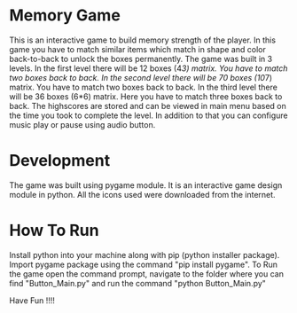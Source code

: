 # Memory Game


This is an interactive game to build memory strength of the player. 
In this game you have to match similar items which match in shape and color back-to-back to unlock the boxes permanently.
The game was built in 3 levels.
In the first level there will be 12 boxes (4*3) matrix. You have to match two boxes back to back.
In the second level there will be 70 boxes (10*7) matrix. You have to match two boxes back to back.
In the third level there will be 36 boxes (6*6) matrix. Here you have to match three boxes back to back.
The highscores are stored and can be viewed in main menu based on the time you took to complete the level.
In addition to that you can configure music play or pause using audio button.


# Development

The game was built using pygame module. It is an interactive game design module in python.
All the icons used were downloaded from the internet.

# How To Run

Install python into your machine along with pip (python installer package).
Import pygame package using the command "pip install pygame".
To Run the game open the command prompt, navigate to the folder where you can find "Button_Main.py" and run the command "python Button_Main.py"


Have Fun !!!!